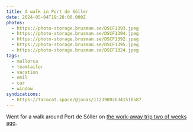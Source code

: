 ```yaml
---
title: A walk in Port de Sóller
date: 2024-05-04T19:28:00.000Z
photos:
  - https://photo-storage.brusman.se/DSCF1393.jpeg
  - https://photo-storage.brusman.se/DSCF1394.jpeg
  - https://photo-storage.brusman.se/DSCF1392.jpeg
  - https://photo-storage.brusman.se/DSCF1395.jpeg
  - https://photo-storage.brusman.se/DSCF1324.jpeg
tags:
  - mallorca
  - teamtailor
  - vacation
  - emil
  - car
  - window
syndications:
  - https://tacocat.space/@jonas/112390026341518587
---
```


Went for a walk around Port de Sóller on [the work-away trip two of weeks ago](/back-in-port-de-soller/).

